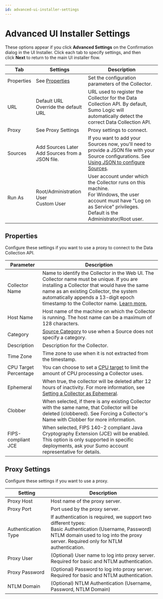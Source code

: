 ```yaml
---
id: advanced-ui-installer-settings
---
```


# Advanced UI Installer Settings

These options appear if you click **Advanced Settings** on the Confirmation dialog in the UI Installer. Click each tab to specify settings, and then click **Next** to return to the main UI installer flow.

| Tab | Settings | Description |
|--|--|--|
| Properties | See [Properties](/03Send-Data/Installed-Collectors/05Reference-Information-for-Collector-Installation/Advanced-UI-Installer-Settings#Properties) | Set the configuration parameters of the Collector. |
| URL | Default URL<br/>Override the default URL | URL used to register the Collector for the Data Collection API. By default, Sumo Logic will automatically detect the correct Data Collection API. |
| Proxy | See Proxy Settings | Proxy settings to connect. |
| Sources | Add Sources Later<br/>Add Sources from a JSON file. | If you want to add your Sources now, you'll need to provide a JSON file with your Source configurations. See [Using JSON to configure Sources](/03Send-Data/Sources/03Use-JSON-to-Configure-Sources). |
| Run As | Root/Administration User<br/>Custom User | User account under which the Collector runs on this machine.<br/>For Windows, the user account must have "Log on as Service" privileges. Default is the Administrator/Root user. |

## Properties

Configure these settings if you want to use a proxy to connect to the
Data Collection API.

| Parameter | Description |
|--|--|
| Collector Name | Name to identify the Collector in the Web UI. The Collector name must be unique. If you are installing a Collector that would have the same name as an existing Collector, the system automatically appends a 13-digit epoch timestamp to the Collector name. [Learn more.](/Installed-Collectors/05Reference-Information-for-Collector-Installation/10Force_a_Collector's_Name_with_Clobber) |
| Host Name | Host name of the machine on which the Collector is running. The host name can be a maximum of 128 characters. |
| Category | [Source Category](/03Send-Data/01-Design-Your-Deployment/Best-Practices%3A-Good-Source-Category%2C-Bad-Source-Category) to use when a Source does not specify a category. |
| Description | Description for the Collector. |
| Time Zone | Time zone to use when it is not extracted from the timestamp. |
| CPU Target Percentage | You can choose to set a [CPU target](/Manage/Collection/06Set-the-Collector-CPU-Usage-Target) to limit the amount of CPU processing a Collector uses. |
| Ephemeral | When true, the collector will be deleted after 12 hours of inactivity. For more information, see [Setting a Collector as Ephemeral](/03Send-Data/Installed-Collectors/05Reference-Information-for-Collector-Installation/11Set-a-Collector-as-Ephemeral). |
| Clobber | When selected, if there is any existing Collector with the same name, that Collector will be deleted (clobbered). See Forcing a Collector's Name with Clobber for more information. |
| FIPS-compliant JCE | When selected, FIPS 140-2 compliant Java Cryptography Extension (JCE) will be enabled.<br/>This option is only supported in specific deployments, ask your Sumo account representative for details. |

## Proxy Settings

Configure these settings if you want to use a proxy.

| Setting | Description |
|--|--|
| Proxy Host | Host name of the proxy server. |
| Proxy Port | Port used by the proxy server. |
| Authentication Type | If authentication is required, we support two different types:<br/>Basic Authentication (Username, Password)<br/>NTLM domain used to log into the proxy server. Required only for NTLM authentication. |
| Proxy User | (Optional) User name to log into proxy server. Required for basic and NTLM authentication. 
| Proxy Password | (Optional) Password to log into proxy server. Required for basic and NTLM authentication. |
| NTLM Domain | (Optional) NTLM Authentication (Username, Password, NTLM Domain) |